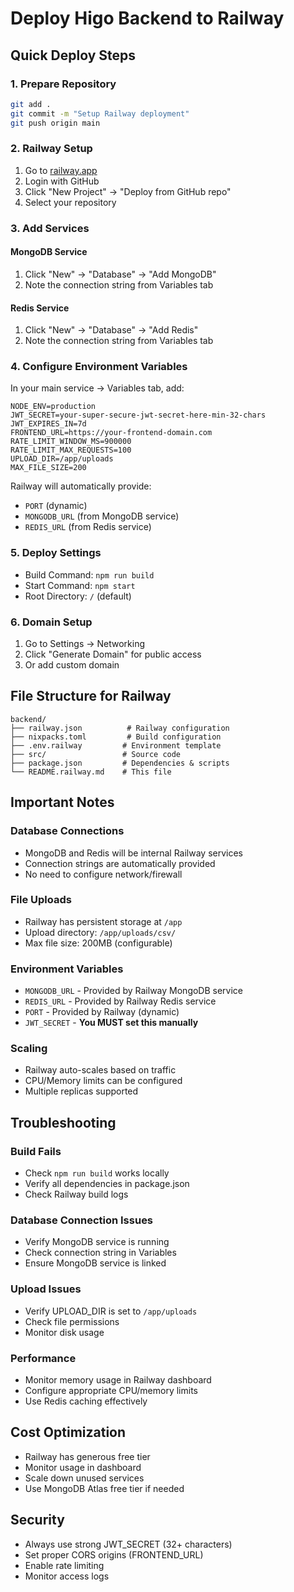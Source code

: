 # Deploy Higo Backend to Railway

## Quick Deploy Steps

### 1. Prepare Repository
```bash
git add .
git commit -m "Setup Railway deployment"
git push origin main
```

### 2. Railway Setup
1. Go to [railway.app](https://railway.app)
2. Login with GitHub
3. Click "New Project" → "Deploy from GitHub repo"
4. Select your repository

### 3. Add Services

#### MongoDB Service
1. Click "New" → "Database" → "Add MongoDB"
2. Note the connection string from Variables tab

#### Redis Service  
1. Click "New" → "Database" → "Add Redis"
2. Note the connection string from Variables tab

### 4. Configure Environment Variables
In your main service → Variables tab, add:

```env
NODE_ENV=production
JWT_SECRET=your-super-secure-jwt-secret-here-min-32-chars
JWT_EXPIRES_IN=7d
FRONTEND_URL=https://your-frontend-domain.com
RATE_LIMIT_WINDOW_MS=900000
RATE_LIMIT_MAX_REQUESTS=100
UPLOAD_DIR=/app/uploads
MAX_FILE_SIZE=200
```

Railway will automatically provide:
- `PORT` (dynamic)
- `MONGODB_URL` (from MongoDB service)  
- `REDIS_URL` (from Redis service)

### 5. Deploy Settings
- Build Command: `npm run build`
- Start Command: `npm start`
- Root Directory: `/` (default)

### 6. Domain Setup
1. Go to Settings → Networking
2. Click "Generate Domain" for public access
3. Or add custom domain

## File Structure for Railway
```
backend/
├── railway.json          # Railway configuration
├── nixpacks.toml         # Build configuration  
├── .env.railway         # Environment template
├── src/                 # Source code
├── package.json         # Dependencies & scripts
└── README.railway.md    # This file
```

## Important Notes

### Database Connections
- MongoDB and Redis will be internal Railway services
- Connection strings are automatically provided
- No need to configure network/firewall

### File Uploads
- Railway has persistent storage at `/app`
- Upload directory: `/app/uploads/csv/`
- Max file size: 200MB (configurable)

### Environment Variables
- `MONGODB_URL` - Provided by Railway MongoDB service
- `REDIS_URL` - Provided by Railway Redis service  
- `PORT` - Provided by Railway (dynamic)
- `JWT_SECRET` - **You MUST set this manually**

### Scaling
- Railway auto-scales based on traffic
- CPU/Memory limits can be configured
- Multiple replicas supported

## Troubleshooting

### Build Fails
- Check `npm run build` works locally
- Verify all dependencies in package.json
- Check Railway build logs

### Database Connection Issues  
- Verify MongoDB service is running
- Check connection string in Variables
- Ensure MongoDB service is linked

### Upload Issues
- Verify UPLOAD_DIR is set to `/app/uploads`
- Check file permissions
- Monitor disk usage

### Performance
- Monitor memory usage in Railway dashboard
- Configure appropriate CPU/memory limits
- Use Redis caching effectively

## Cost Optimization
- Railway has generous free tier
- Monitor usage in dashboard
- Scale down unused services
- Use MongoDB Atlas free tier if needed

## Security
- Always use strong JWT_SECRET (32+ characters)
- Set proper CORS origins (FRONTEND_URL)
- Enable rate limiting
- Monitor access logs